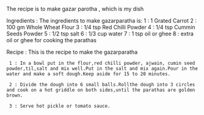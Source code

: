 The recipe is to make gazar parotha , which is my dish



Ingredients :
The ingredients to make gazarparatha is:
     1 : 1 Grated Carrot
     2 : 100 gm Whole Wheat Flour
     3 : 1/4 tsp Red Chilli Powder
     4 : 1/4 tsp Cummin Seeds Powder
     5 : 1/2 tsp salt
     6 : 1/3 cup water
     7 : 1 tsp oil or ghee
     8 : extra oil or ghee for cooking the parathas 



Recipe : 
This is the recipe to make the gazarparatha

     1 : In a bowl put in the flour,red chilli powder, ajwain, cumin seed powder,til,salt and mix well.Put in the salt and mix again.Pour in the water and make a soft dough.Keep aside for 15 to 20 minutes.

     2 : Divide the dough into 6 small balls.Rollthe dough into 3 circles and cook on a hot griddle on both sides,until the parathas are golden brown.

     3 : Serve hot pickle or tomato sauce.  